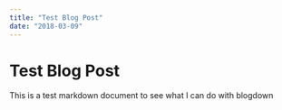 ```yaml
---
title: "Test Blog Post"
date: "2018-03-09"
---
```


# Test Blog Post
This is a test markdown document to see what I can do with blogdown
